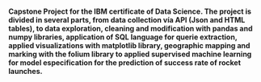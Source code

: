 #### Capstone Project for the IBM certificate of Data Science. The project is divided in several parts, from data collection vía API (Json and HTML tables), to data exploration, cleaning and modification with pandas and numpy libraries, application of SQL language for querie extraction, applied visualizations with matplotlib library, geographic mapping and marking with the folium library to applied supervised machine learning for model especification for the prediction of success rate of rocket launches.
